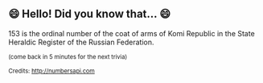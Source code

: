 ## 😄 Hello! Did you know that... 😄
153 is the ordinal number of the coat of arms of Komi Republic in the State Heraldic Register of the Russian Federation.

<sup>(come back in 5 minutes for the next trivia)</sup>


<sup>Credits: http://numbersapi.com</sup>
